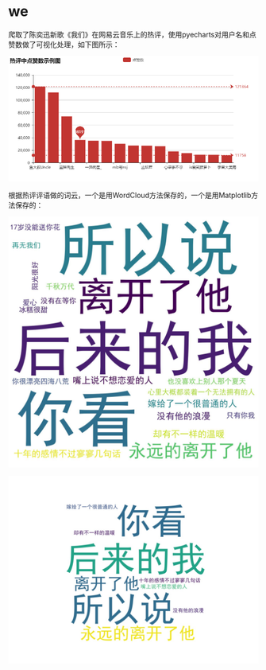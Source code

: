 # we

爬取了陈奕迅新歌《我们》在网易云音乐上的热评，使用pyecharts对用户名和点赞数做了可视化处理，如下图所示：

![热评中点赞数示例图](https://github.com/wmltyq/we/blob/master/img/热评中点赞数示例图.png)

根据热评评语做的词云，一个是用WordCloud方法保存的，一个是用Matplotlib方法保存的：

![wordcloud](https://github.com/wmltyq/we/blob/master/img/wordcloud.jpg)

![plt.jpg](https://github.com/wmltyq/we/blob/master/img/plt.jpg)